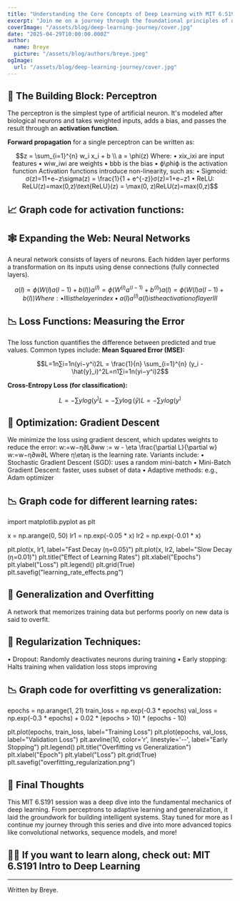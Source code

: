 ```yaml
---
title: "Understanding the Core Concepts of Deep Learning with MIT 6.S191"
excerpt: "Join me on a journey through the foundational principles of deep learning as taught in the MIT 6.S191 course. From perceptrons to regularization, we explore the mechanics that power neural networks today."
coverImage: "/assets/blog/deep-learning-journey/cover.jpg"
date: "2025-04-29T10:00:00.000Z"
author:
  name: Breye
  picture: "/assets/blog/authors/breye.jpeg"
ogImage:
  url: "/assets/blog/deep-learning-journey/cover.jpg"
---
```


## 🧠 The Building Block: Perceptron

The perceptron is the simplest type of artificial neuron. It's modeled after biological neurons and takes weighted inputs, adds a bias, and passes the result through an **activation function**.

**Forward propagation** for a single perceptron can be written as:

```math
z = \sum_{i=1}^{n} w_i x_i + b \\
a = \phi(z)

Where:
•	xix_ixi are input features
•	wiw_iwi are weights
•	bbb is the bias
•	ϕ\phiϕ is the activation function
Activation functions introduce non-linearity, such as:
•	Sigmoid: σ(z)=11+e−z\sigma(z) = \frac{1}{1 + e^{-z}}σ(z)=1+e−z1
•	ReLU: ReLU(z)=max⁡(0,z)\text{ReLU}(z) = \max(0, z)ReLU(z)=max(0,z)
```
## 📈 Graph code for activation functions:

<!-- import numpy as np
import matplotlib.pyplot as plt

x = np.linspace(-10, 10, 100)
sigmoid = 1 / (1 + np.exp(-x))
relu = np.maximum(0, x)

plt.plot(x, sigmoid, label="Sigmoid")
plt.plot(x, relu, label="ReLU")
plt.legend()
plt.title("Activation Functions")
plt.grid(True)
plt.savefig("activation_functions.png") -->

## 🕸️ Expanding the Web: Neural Networks
A neural network consists of layers of neurons. Each hidden layer performs a transformation on its inputs using dense connections (fully connected layers).

```math
a(l)=ϕ(W(l)a(l−1)+b(l))a^{(l)} = \phi(W^{(l)} a^{(l-1)} + b^{(l)}) a(l)=ϕ(W(l)a(l−1)+b(l)) 
Where:
•	lll is the layer index
•	a(l)a^{(l)}a(l) is the activation of layer lll
```

## 📉 Loss Functions: Measuring the Error
The loss function quantifies the difference between predicted and true values. Common types include:
**Mean Squared Error (MSE):**
```math
L=1n∑i=1n(yi−y^i)2L = \frac{1}{n} \sum_{i=1}^{n} (y_i - \hat{y}_i)^2L=n1∑i=1n(yi−y^i)2
```
**Cross-Entropy Loss (for classification):**
```math
	
L=−∑ylog⁡(y^)L = -\sum y \log(\hat{y})L=−∑ylog(y^)
```

## 🎯 Optimization: Gradient Descent
We minimize the loss using gradient descent, which updates weights to reduce the error:
w:=w−η∂L∂ww := w - \eta \frac{\partial L}{\partial w} w:=w−η∂w∂L 
Where η\etaη is the learning rate.
Variants include:
•	Stochastic Gradient Descent (SGD): uses a random mini-batch
•	Mini-Batch Gradient Descent: faster, uses subset of data
•	Adaptive methods: e.g., Adam optimizer
## 📉 Graph code for different learning rates:

import matplotlib.pyplot as plt

x = np.arange(0, 50)
lr1 = np.exp(-0.05 * x)
lr2 = np.exp(-0.01 * x)

plt.plot(x, lr1, label="Fast Decay (η=0.05)")
plt.plot(x, lr2, label="Slow Decay (η=0.01)")
plt.title("Effect of Learning Rates")
plt.xlabel("Epochs")
plt.ylabel("Loss")
plt.legend()
plt.grid(True)
plt.savefig("learning_rate_effects.png")

## 🧩 Generalization and Overfitting
A network that memorizes training data but performs poorly on new data is said to overfit.
## 🔧 Regularization Techniques:
•	Dropout: Randomly deactivates neurons during training
•	Early stopping: Halts training when validation loss stops improving
## 📉 Graph code for overfitting vs generalization:

epochs = np.arange(1, 21)
train_loss = np.exp(-0.3 * epochs)
val_loss = np.exp(-0.3 * epochs) + 0.02 * (epochs > 10) * (epochs - 10)

plt.plot(epochs, train_loss, label="Training Loss")
plt.plot(epochs, val_loss, label="Validation Loss")
plt.axvline(10, color='r', linestyle='--', label="Early Stopping")
plt.legend()
plt.title("Overfitting vs Generalization")
plt.xlabel("Epoch")
plt.ylabel("Loss")
plt.grid(True)
plt.savefig("overfitting_regularization.png")

## 🧭 Final Thoughts
This MIT 6.S191 session was a deep dive into the fundamental mechanics of deep learning. From perceptrons to adaptive learning and generalization, it laid the groundwork for building intelligent systems.
Stay tuned for more as I continue my journey through this series and dive into more advanced topics like convolutional networks, sequence models, and more!

## 👨‍💻 If you want to learn along, check out: MIT 6.S191 Intro to Deep Learning
________________________________________
Written by Breye.
